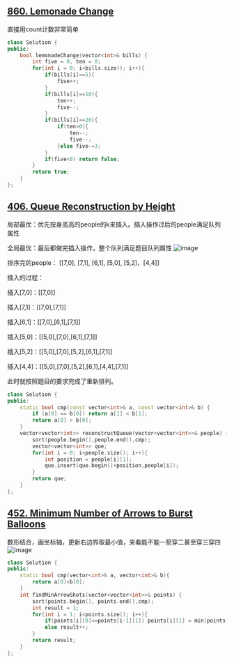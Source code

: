 ## [860. Lemonade Change](https://leetcode.cn/problems/lemonade-change/)
直接用count计数非常简单
```CPP
class Solution {
public:
    bool lemonadeChange(vector<int>& bills) {
        int five = 0, ten = 0;
        for(int i = 0; i<bills.size(); i++){
            if(bills[i]==5){
                five++;
            }
            if(bills[i]==10){
                ten++;
                five--;
            }
            if(bills[i]==20){
                if(ten>0){
                    ten--;
                    five--;
                }else five-=3;
            }
            if(five<0) return false;
        }
        return true;
    }
};
```

## [406. Queue Reconstruction by Height](https://leetcode.cn/problems/queue-reconstruction-by-height/)
局部最优：优先按身高高的people的k来插入。插入操作过后的people满足队列属性

全局最优：最后都做完插入操作，整个队列满足题目队列属性
![image](https://github.com/YunfanLing/YunfanLing.github.io/assets/102476857/b6741e90-1bb3-479a-ba0d-3f3c037dbb3f)

排序完的people： [[7,0], [7,1], [6,1], [5,0], [5,2]，[4,4]]

插入的过程：

插入[7,0]：[[7,0]]

插入[7,1]：[[7,0],[7,1]]

插入[6,1]：[[7,0],[6,1],[7,1]]

插入[5,0]：[[5,0],[7,0],[6,1],[7,1]]

插入[5,2]：[[5,0],[7,0],[5,2],[6,1],[7,1]]

插入[4,4]：[[5,0],[7,0],[5,2],[6,1],[4,4],[7,1]]

此时就按照题目的要求完成了重新排列。
```CPP
class Solution {
public:
    static bool cmp(const vector<int>& a, const vector<int>& b) {
        if (a[0] == b[0]) return a[1] < b[1];
        return a[0] > b[0];
    }
    vector<vector<int>> reconstructQueue(vector<vector<int>>& people) {
        sort(people.begin(),people.end(),cmp);
        vector<vector<int>> que;
        for(int i = 0; i<people.size(); i++){
            int position = people[i][1];
            que.insert(que.begin()+position,people[i]);
        }
        return que;
    }
};
```

## [452. Minimum Number of Arrows to Burst Balloons](https://leetcode.cn/problems/minimum-number-of-arrows-to-burst-balloons/)
数形结合，画坐标轴，更新右边界取最小值，来看能不能一箭穿二甚至穿三穿四
![image](https://github.com/YunfanLing/YunfanLing.github.io/assets/102476857/f7eba164-8ce1-4782-b932-9b436030ccb3)

```CPP
class Solution {
public:
    static bool cmp(vector<int>& a, vector<int>& b){
        return a[0]<b[0];
    }
    int findMinArrowShots(vector<vector<int>>& points) {
        sort(points.begin(), points.end(),cmp);
        int result = 1;
        for(int i = 1; i<points.size(); i++){
            if(points[i][0]<=points[i-1][1]) points[i][1] = min(points[i][1],points[i-1][1]);
            else result++;
        }
        return result;
    }
};
```

